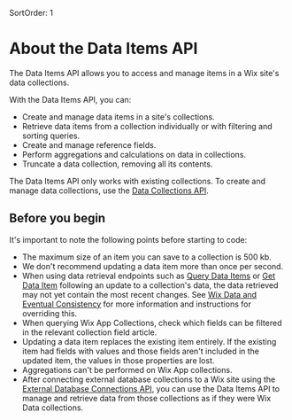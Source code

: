 SortOrder: 1
# About the Data Items API

The Data Items API allows you to access and manage items in a Wix site's data collections.

With the Data Items API, you can:

+ Create and manage data items in a site's collections.
+ Retrieve data items from a collection individually or with filtering and sorting queries.
+ Create and manage reference fields.
+ Perform aggregations and calculations on data in collections.
+ Truncate a data collection, removing all its contents.

The Data Items API only works with existing collections. To create and manage data collections, use the [Data Collections API](https://dev.wix.com/api/rest/wix-data/wix-data/data-collections).

## Before you begin

It's important to note the following points before starting to code:

+ The maximum size of an item you can save to a collection is 500 kb.
+ We don't recommend updating a data item more than once per second.
+ When using data retrieval endpoints such as [Query Data Items](https://dev.wix.com/api/rest/wix-data/wix-data/data-items/query-data-items) or [Get Data Item](https://dev.wix.com/api/rest/wix-data/wix-data/data-items/get-data-item) following an update to a collection's data, the data retrieved may not yet contain the most recent changes. See [Wix Data and Eventual Consistency](https://dev.wix.com/api/rest/wix-data/wix-data/eventual-consistency) for more information and instructions for overriding this.
+ When querying Wix App Collections, check which fields can be filtered in the relevant collection field article.
+ Updating a data item replaces the existing item entirely. If the existing item had fields with values and those fields aren't included in the updated item, the values in those properties are lost.
+ Aggregations can't be performed on Wix App collections.
+ After connecting external database collections to a Wix site using the [External Database Connections API](https://dev.wix.com/api/rest/wix-data/wix-data/external-database-connections), you can use the Data Items API to manage and retrieve data from those collections as if they were Wix Data collections.
